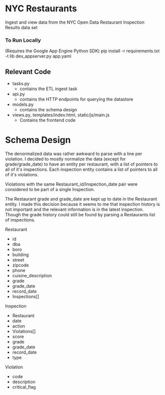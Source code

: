 # NYC Restaurants

Ingest and view data from the NYC Open Data Restaurant Inspection Results data set


### To Run Locally
(Requires the Google App Engine Python SDK)
    pip install -r requirements.txt -t lib
    dev_appserver.py app.yaml


## Relevant Code
* tasks.py
  * contains the ETL ingest task
* api.py
  - contains the HTTP endpoints for querying the datastore
* models.py
  - contains the schema design
* views.py, templates/index.html, static/js/main.js
  - Contains the frontend code



# Schema Design

The denormalized data was rather awkward to parse with a line per violation.
I decided to mostly normalize the data (except for grade/grade_date) to have an entity per restaurant, with a list of pointers to all of it's inspections. Each inspection entity contains a list of pointers to all of it's violations.

Violations with the same Restaurant_id/Inspection_date pair were considered to be part of a single Inspection.

The Restaurant grade and grade_date are kept up to date in the Restaurant entity. I made this decision because it seems to me that inspection history is not important and the relevant information is in the latest inspection. Though the grade history could still be found by parsing a Restaurants list of inspections.


Restaurant  
  * id  
  * dba  
  * boro  
  * building  
  * street  
  * zipcode  
  * phone  
  * cuisine_description  
  * grade  
  * grade_date  
  * record_date  
  * Inspections[]  

Inspection  
  * Restaurant  
  * date  
  * action  
  * Violations[]  
  * score  
  * grade  
  * grade_date  
  * record_date  
  * type  

Violation  
  * code  
  * description  
  * critical_flag  
